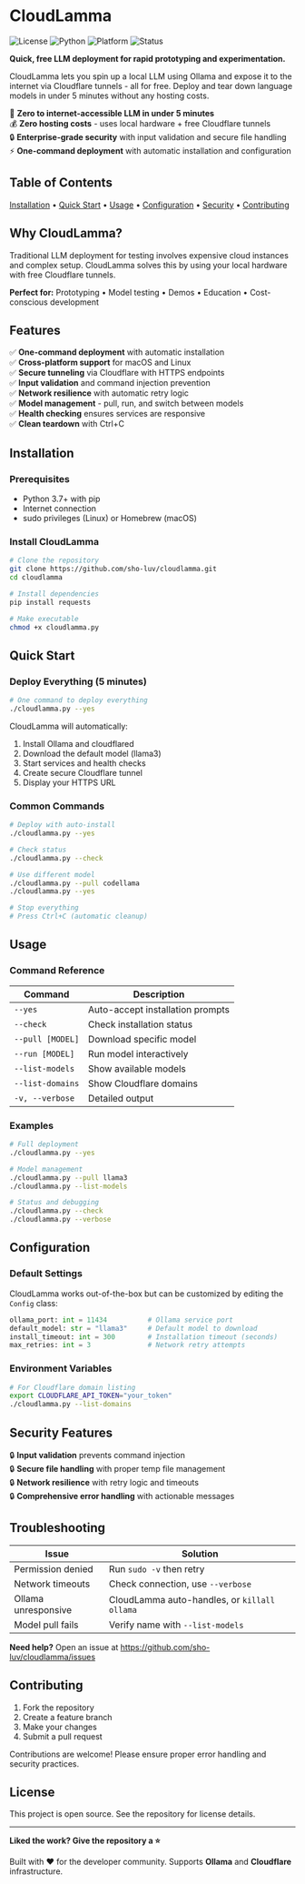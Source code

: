 # CloudLamma

![License](https://img.shields.io/github/license/sho-luv/cloudlamma)
![Python](https://img.shields.io/badge/python-3.7%2B-blue)
![Platform](https://img.shields.io/badge/platform-macOS%20%7C%20Linux-lightgrey)
![Status](https://img.shields.io/badge/status-active-brightgreen)

**Quick, free LLM deployment for rapid prototyping and experimentation.**

CloudLamma lets you spin up a local LLM using Ollama and expose it to the internet via Cloudflare tunnels - all for free. Deploy and tear down language models in under 5 minutes without any hosting costs.

🚀 **Zero to internet-accessible LLM in under 5 minutes**  
💰 **Zero hosting costs** - uses local hardware + free Cloudflare tunnels  
🔒 **Enterprise-grade security** with input validation and secure file handling  
⚡ **One-command deployment** with automatic installation and configuration

## Table of Contents
[Installation](#installation) • [Quick Start](#quick-start) • [Usage](#usage) • [Configuration](#configuration) • [Security](#security-features) • [Contributing](#contributing)

## Why CloudLamma?

Traditional LLM deployment for testing involves expensive cloud instances and complex setup. CloudLamma solves this by using your local hardware with free Cloudflare tunnels.

**Perfect for:** Prototyping • Model testing • Demos • Education • Cost-conscious development

## Features

✅ **One-command deployment** with automatic installation  
✅ **Cross-platform support** for macOS and Linux  
✅ **Secure tunneling** via Cloudflare with HTTPS endpoints  
✅ **Input validation** and command injection prevention  
✅ **Network resilience** with automatic retry logic  
✅ **Model management** - pull, run, and switch between models  
✅ **Health checking** ensures services are responsive  
✅ **Clean teardown** with Ctrl+C

## Installation

### Prerequisites
- Python 3.7+ with pip
- Internet connection
- sudo privileges (Linux) or Homebrew (macOS)

### Install CloudLamma

```bash
# Clone the repository
git clone https://github.com/sho-luv/cloudlamma.git
cd cloudlamma

# Install dependencies
pip install requests

# Make executable
chmod +x cloudlamma.py
```

## Quick Start

### Deploy Everything (5 minutes)
```bash
# One command to deploy everything
./cloudlamma.py --yes
```

CloudLamma will automatically:
1. Install Ollama and cloudflared
2. Download the default model (llama3)
3. Start services and health checks
4. Create secure Cloudflare tunnel
5. Display your HTTPS URL

### Common Commands
```bash
# Deploy with auto-install
./cloudlamma.py --yes

# Check status
./cloudlamma.py --check

# Use different model
./cloudlamma.py --pull codellama
./cloudlamma.py --yes

# Stop everything
# Press Ctrl+C (automatic cleanup)
```

## Usage

### Command Reference

| Command | Description |
|---------|-------------|
| `--yes` | Auto-accept installation prompts |
| `--check` | Check installation status |
| `--pull [MODEL]` | Download specific model |
| `--run [MODEL]` | Run model interactively |
| `--list-models` | Show available models |
| `--list-domains` | Show Cloudflare domains |
| `-v, --verbose` | Detailed output |

### Examples

```bash
# Full deployment
./cloudlamma.py --yes

# Model management
./cloudlamma.py --pull llama3
./cloudlamma.py --list-models

# Status and debugging
./cloudlamma.py --check
./cloudlamma.py --verbose
```

## Configuration

### Default Settings
CloudLamma works out-of-the-box but can be customized by editing the `Config` class:

```python
ollama_port: int = 11434          # Ollama service port
default_model: str = "llama3"     # Default model to download
install_timeout: int = 300        # Installation timeout (seconds)
max_retries: int = 3              # Network retry attempts
```

### Environment Variables
```bash
# For Cloudflare domain listing
export CLOUDFLARE_API_TOKEN="your_token"
./cloudlamma.py --list-domains
```

## Security Features

🔒 **Input validation** prevents command injection  
🔒 **Secure file handling** with proper temp file management  
🔒 **Network resilience** with retry logic and timeouts  
🔒 **Comprehensive error handling** with actionable messages

## Troubleshooting

| Issue | Solution |
|-------|----------|
| Permission denied | Run `sudo -v` then retry |
| Network timeouts | Check connection, use `--verbose` |
| Ollama unresponsive | CloudLamma auto-handles, or `killall ollama` |
| Model pull fails | Verify name with `--list-models` |

**Need help?** Open an issue at https://github.com/sho-luv/cloudlamma/issues

## Contributing

1. Fork the repository
2. Create a feature branch
3. Make your changes
4. Submit a pull request

Contributions are welcome! Please ensure proper error handling and security practices.

## License

This project is open source. See the repository for license details.

---

**Liked the work? Give the repository a ⭐**

Built with ❤️ for the developer community. Supports **Ollama** and **Cloudflare** infrastructure.

